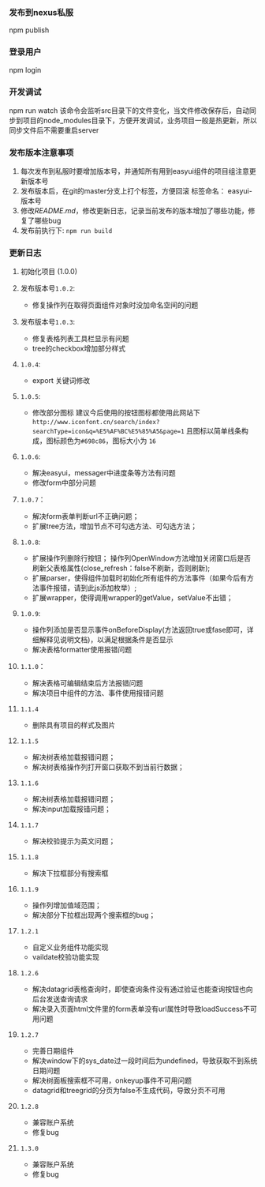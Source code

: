 ### 发布到nexus私服
npm publish

### 登录用户
npm login

### 开发调试
npm run watch 
该命令会监听src目录下的文件变化，当文件修改保存后，自动同步到项目的node_modules目录下，方便开发调试，业务项目一般是热更新，所以同步文件后不需要重启server

### 发布版本注意事项
1. 每次发布到私服时要增加版本号，并通知所有用到easyui组件的项目组注意更新版本号
2. 发布版本后，在git的master分支上打个标签，方便回滚 标签命名： easyui-版本号
3. 修改*README.md*，修改更新日志，记录当前发布的版本增加了哪些功能，修复了哪些bug
4. 发布前执行下: `npm run build`

### 更新日志
1. 初始化项目 (1.0.0)
2. 发布版本号`1.0.2`:
    - 修复操作列在取得页面组件对象时没加命名空间的问题
3. 发布版本号`1.0.3`:
    - 修复表格列表工具栏显示有问题
    - tree的checkbox增加部分样式
4. `1.0.4`:
    - export 关键词修改
5. `1.0.5`:
    - 修改部分图标
    建议今后使用的按钮图标都使用此网站下`http://www.iconfont.cn/search/index?searchType=icon&q=%E5%AF%BC%E5%85%A5&page=1` 且图标以简单线条构成，图标颜色为`#698c86`，图标大小为 `16`
6. `1.0.6`:
    - 解决easyui，messager中进度条等方法有问题
    - 修改form中部分问题
7. `1.0.7`：
    - 解决form表单判断url不正确问题；
    - 扩展tree方法，增加节点不可勾选方法、可勾选方法；
8. `1.0.8`:
    - 扩展操作列删除行按钮；
      操作列OpenWindow方法增加关闭窗口后是否刷新父表格属性(close_refresh：false不刷新，否则刷新);
    - 扩展parser，使得组件加载时初始化所有组件的方法事件（如果今后有方法事件报错，请到此js添加枚举）;
    - 扩展wrapper，使得调用wrapper的getValue，setValue不出错；
9. `1.0.9`:
    - 操作列添加是否显示事件onBeforeDisplay(方法返回true或fase即可，详细解释见说明文档)，以满足根据条件是否显示
    - 解决表格formatter使用报错问题
10. `1.1.0`：
    - 解决表格可编辑结束后方法报错问题
    - 解决项目中组件的方法、事件使用报错问题
11. `1.1.4`
    - 删除具有项目的样式及图片
12. `1.1.5`
    - 解决树表格加载报错问题；
    - 解决树表格操作列打开窗口获取不到当前行数据；
13. `1.1.6`
    - 解决树表格加载报错问题；
    - 解决input加载报错问题；
14. `1.1.7`
    - 解决校验提示为英文问题；
15. `1.1.8`
    - 解决下拉框部分有搜索框
16. `1.1.9`
    - 操作列增加值域范围；
    - 解决部分下拉框出现两个搜索框的bug；
17. `1.2.1`
    - 自定义业务组件功能实现
    - vaildate校验功能实现

18. `1.2.6`
    - 解决datagrid表格查询时，即使查询条件没有通过验证也能查询按钮也向后台发送查询请求   
    - 解决录入页面html文件里的form表单没有url属性时导致loadSuccess不可用问题
	
19. `1.2.7`
	- 完善日期组件
	- 解决window下的sys_date过一段时间后为undefined，导致获取不到系统日期问题
    - 解决树面板搜索框不可用，onkeyup事件不可用问题
	- datagrid和treegrid的分页为false不生成代码，导致分页不可用

20. `1.2.8`
	- 兼容账户系统
	- 修复bug

21. `1.3.0`
	- 兼容账户系统
	- 修复bug